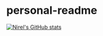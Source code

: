 # personal-readme

[![Nirel's GitHub stats](https://github-readme-stats.vercel.app/api?username=knee-rel)](https://github.com/anuraghazra/github-readme-stats)
